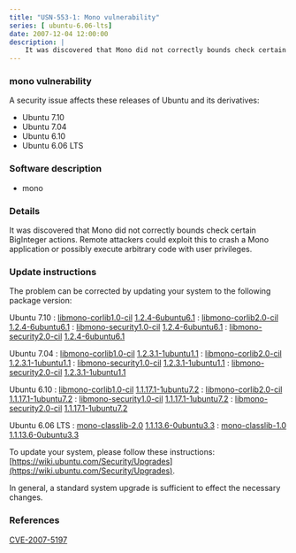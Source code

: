 ```yaml
---
title: "USN-553-1: Mono vulnerability"
series: [ ubuntu-6.06-lts]
date: 2007-12-04 12:00:00
description: |
    It was discovered that Mono did not correctly bounds check certain BigInteger actions.  Remote attackers could exploit this to crash a Mono application or possibly execute arbitrary code with user privileges. 
--- 
```

 
 


### mono vulnerability

A security issue affects these releases of Ubuntu and its derivatives:

* Ubuntu 7.10
* Ubuntu 7.04
* Ubuntu 6.10
* Ubuntu 6.06 LTS

### Software description

* mono 

### Details

It was discovered that Mono did not correctly bounds check certain BigInteger actions. Remote attackers could exploit this to crash a Mono application or possibly execute arbitrary code with user privileges. 

### Update instructions

The problem can be corrected by updating your system to the following package version:

Ubuntu 7.10
 : [libmono-corlib1.0-cil](https://launchpad.net/ubuntu/+source/mono) <span> [1.2.4-6ubuntu6.1](https://launchpad.net/ubuntu/+source/mono/1.2.4-6ubuntu6.1) </span> 
 : [libmono-corlib2.0-cil](https://launchpad.net/ubuntu/+source/mono) <span> [1.2.4-6ubuntu6.1](https://launchpad.net/ubuntu/+source/mono/1.2.4-6ubuntu6.1) </span> 
 : [libmono-security1.0-cil](https://launchpad.net/ubuntu/+source/mono) <span> [1.2.4-6ubuntu6.1](https://launchpad.net/ubuntu/+source/mono/1.2.4-6ubuntu6.1) </span> 
 : [libmono-security2.0-cil](https://launchpad.net/ubuntu/+source/mono) <span> [1.2.4-6ubuntu6.1](https://launchpad.net/ubuntu/+source/mono/1.2.4-6ubuntu6.1) </span> 

Ubuntu 7.04
 : [libmono-corlib1.0-cil](https://launchpad.net/ubuntu/+source/mono) <span> [1.2.3.1-1ubuntu1.1](https://launchpad.net/ubuntu/+source/mono/1.2.3.1-1ubuntu1.1) </span> 
 : [libmono-corlib2.0-cil](https://launchpad.net/ubuntu/+source/mono) <span> [1.2.3.1-1ubuntu1.1](https://launchpad.net/ubuntu/+source/mono/1.2.3.1-1ubuntu1.1) </span> 
 : [libmono-security1.0-cil](https://launchpad.net/ubuntu/+source/mono) <span> [1.2.3.1-1ubuntu1.1](https://launchpad.net/ubuntu/+source/mono/1.2.3.1-1ubuntu1.1) </span> 
 : [libmono-security2.0-cil](https://launchpad.net/ubuntu/+source/mono) <span> [1.2.3.1-1ubuntu1.1](https://launchpad.net/ubuntu/+source/mono/1.2.3.1-1ubuntu1.1) </span> 

Ubuntu 6.10
 : [libmono-corlib1.0-cil](https://launchpad.net/ubuntu/+source/mono) <span> [1.1.17.1-1ubuntu7.2](https://launchpad.net/ubuntu/+source/mono/1.1.17.1-1ubuntu7.2) </span> 
 : [libmono-corlib2.0-cil](https://launchpad.net/ubuntu/+source/mono) <span> [1.1.17.1-1ubuntu7.2](https://launchpad.net/ubuntu/+source/mono/1.1.17.1-1ubuntu7.2) </span> 
 : [libmono-security1.0-cil](https://launchpad.net/ubuntu/+source/mono) <span> [1.1.17.1-1ubuntu7.2](https://launchpad.net/ubuntu/+source/mono/1.1.17.1-1ubuntu7.2) </span> 
 : [libmono-security2.0-cil](https://launchpad.net/ubuntu/+source/mono) <span> [1.1.17.1-1ubuntu7.2](https://launchpad.net/ubuntu/+source/mono/1.1.17.1-1ubuntu7.2) </span> 

Ubuntu 6.06 LTS
 : [mono-classlib-2.0](https://launchpad.net/ubuntu/+source/mono) <span> [1.1.13.6-0ubuntu3.3](https://launchpad.net/ubuntu/+source/mono/1.1.13.6-0ubuntu3.3) </span> 
 : [mono-classlib-1.0](https://launchpad.net/ubuntu/+source/mono) <span> [1.1.13.6-0ubuntu3.3](https://launchpad.net/ubuntu/+source/mono/1.1.13.6-0ubuntu3.3) </span> 

To update your system, please follow these instructions: [https://wiki.ubuntu.com/Security/Upgrades](https://wiki.ubuntu.com/Security/Upgrades).

In general, a standard system upgrade is sufficient to effect the necessary changes. 

### References

 
 [CVE-2007-5197](http://people.ubuntu.com/~ubuntu-security/cve/CVE-2007-5197)
 

